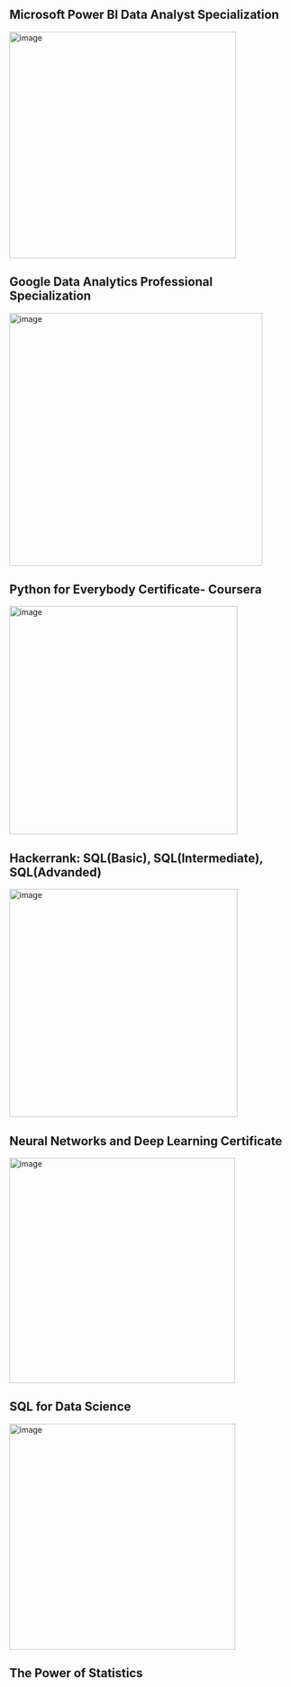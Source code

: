 ## Microsoft Power BI Data Analyst Specialization
<img width="402" alt="image" src="https://github.com/rogue1812/My-Certification/assets/83130519/bec1f5cc-9cc9-432a-a9f2-f7f67b338af7">


## Google Data Analytics Professional Specialization
<img width="449" alt="image" src="https://github.com/rogue1812/My-Certification/assets/83130519/9ce14bea-4a1b-447f-855a-e12f29fb8bc6">



## Python for Everybody Certificate- Coursera
<img width="405" alt="image" src="https://github.com/rogue1812/My-Certification/assets/83130519/b591ee0d-c5f9-4873-8bb3-14d37c16ee8f">


## Hackerrank: SQL(Basic), SQL(Intermediate), SQL(Advanded)
<img width="405" alt="image" src="https://github.com/rogue1812/My-Certification/assets/83130519/cd3e74dd-62ca-4d82-97bb-8c879852fa31">


## Neural Networks and Deep Learning Certificate
<img width="400" alt="image" src="https://github.com/rogue1812/My-Certification/assets/83130519/2ec3e983-5f17-4696-9080-acb40950fcc7">


## SQL for Data Science
<img width="401" alt="image" src="https://github.com/rogue1812/My-Certification/assets/83130519/0b5fbb90-20e0-4506-a46a-53cc0665d282">


## The Power of Statistics
